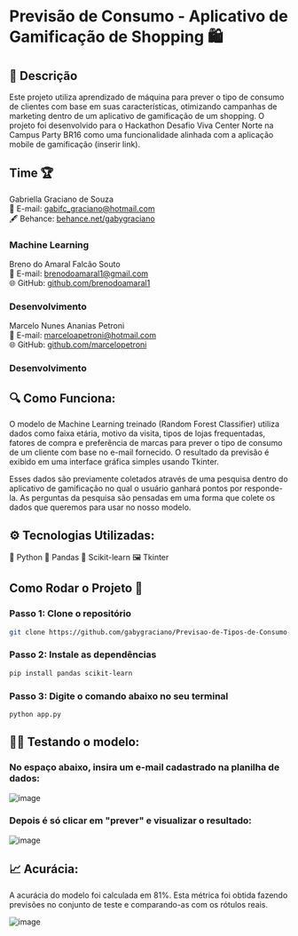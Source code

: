 # Previsão de Consumo - Aplicativo de Gamificação de Shopping 🛍️

## 📝 Descrição
Este projeto utiliza aprendizado de máquina para prever o tipo de consumo de clientes com base em suas características, otimizando campanhas de marketing dentro de um aplicativo de gamificação de um shopping.
O projeto foi desenvolvido para o Hackathon Desafio Viva Center Norte na Campus Party BR16 como uma funcionalidade alinhada com a aplicação mobile de gamificação (inserir link).

## Time 🏆

Gabriella Graciano de Souza<br/>
📧 E-mail: gabifc_graciano@hotmail.com<br/>
🖋️ Behance: [behance.net/gabygraciano](behance.net/gabygraciano)
### Machine Learning

Breno do Amaral Falcão Souto<br/>
📧 E-mail: brenodoamaral1@gmail.com<br/>
🌐 GitHub: [github.com/brenodoamaral1](https://github.com/brenodoamaral1)
### Desenvolvimento

Marcelo Nunes Ananias Petroni<br/>
📧 E-mail: marceloapetroni@hotmail.com<br/>
🌐 GitHub: [github.com/marcelopetroni](https://github.com/marcelopetroni)
### Desenvolvimento

## 🔍 Como Funciona:

O modelo de Machine Learning treinado (Random Forest Classifier) utiliza dados como faixa etária, motivo da visita, tipos de lojas frequentadas, fatores de compra e preferência de marcas para prever o tipo de consumo de um cliente com base no e-mail fornecido. O resultado da previsão é exibido em uma interface gráfica simples usando Tkinter.

Esses dados são previamente coletados através de uma pesquisa dentro do aplicativo de gamificação no qual o usuário ganhará pontos por responde-la. As perguntas da pesquisa são pensadas em uma forma que colete os dados que queremos para usar no nosso modelo.

## ⚙️ Tecnologias Utilizadas:

🐍 Python
🐼 Pandas
🧠 Scikit-learn
🖼️ Tkinter

## Como Rodar o Projeto 🏃

### Passo 1: Clone o repositório

   ```bash
   git clone https://github.com/gabygraciano/Previsao-de-Tipos-de-Consumo-com-Tkinter-e-Machine-Learning.git
```

### Passo 2: Instale as dependências

  ```bash
 pip install pandas scikit-learn
```

### Passo 3: Digite o comando abaixo no seu terminal

  ```bash
python app.py
```

## 👨‍💻 Testando o modelo:

### No espaço abaixo, insira um e-mail cadastrado na planilha de dados:

![image](https://github.com/user-attachments/assets/55a479a6-ae66-4586-a189-07540edd9d91)

### Depois é só clicar em "prever" e visualizar o resultado:

![image](https://github.com/user-attachments/assets/4a1d479e-f511-4cb0-be83-bad9e0efe300)


## 📈 Acurácia:

A acurácia do modelo foi calculada em 81%. Esta métrica foi obtida fazendo previsões no conjunto de teste e comparando-as com os rótulos reais.

![image](https://github.com/user-attachments/assets/d9a3487b-60e9-4f76-9d09-f94fc0b69213)




